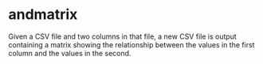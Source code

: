 # andmatrix
Given a CSV file and two columns in that file, a new CSV file is output containing a matrix showing the relationship between the values in the first column and the values in the second.
